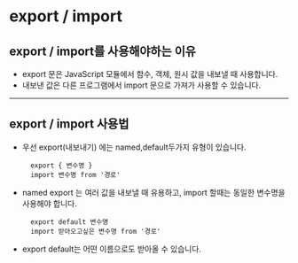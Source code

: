 # export / import 
## export / import를 사용해야하는 이유
* export 문은 JavaScript 모듈에서 함수, 객체, 원시 값을 내보낼 때 사용합니다.
* 내보낸 값은 다른 프로그램에서 import 문으로 가져가 사용할 수 있습니다.


---
## export / import 사용법
* 우선 export(내보내기) 에는 named,default두가지 유형이 있습니다.  

        export { 변수명 }
        import 변수명 from '경로'


- named export 는 여러 값을 내보낼 때 유용하고, import 할때는 동일한 변수명을 사용해야 합니다.

        export default 변수명
        import 받아오고싶은 변수명 from '경로'

- export default는 어떤 이름으로도 받아올 수 있습니다.


    
